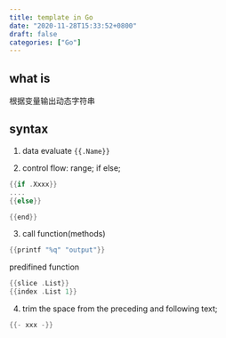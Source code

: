 ```yaml
---
title: template in Go
date: "2020-11-28T15:33:52+0800"
draft: false
categories: ["Go"]
---
```

## what is 

根据变量输出动态字符串

## syntax

1. data evaluate
`{{.Name}}`

2. control flow:
   range; if  else; 

```go
{{if .Xxxx}}
....
{{else}}

{{end}}

```

3. call function(methods)

```go
{{printf "%q" "output"}}
```


predifined function

```go
{{slice .List}}
{{index .List 1}}

```



4. trim the space from the preceding and following text;

```go
{{- xxx -}}
```
